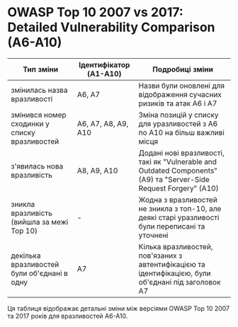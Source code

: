 
# OWASP Top 10 2007 vs 2017: Detailed Vulnerability Comparison (A6-A10)

| Тип зміни                                           | Ідентифікатор (A1-A10) | Подробиці зміни                                          |
|----------------------------------------------------|------------------------|---------------------------------------------------------|
| змінилась назва вразливості                         | A6, A7                 | Назви були оновлені для відображення сучасних ризиків та атак A6 і A7                |
| змінився номер сходинки у списку вразливостей       | A6, A7, A8, A9, A10    | Зміна позицій у списку для уразливостей з A6 по A10 на більш важливі місця            |
| з'явилась нова вразливість                          | A8, A9, A10            | Додані нові вразливості, такі як "Vulnerable and Outdated Components" (A9) та "Server-Side Request Forgery" (A10)            |
| зникла вразливість (вийшла за межі Top 10)          | -                      | Жодна з вразливостей не зникла з топ-10, але деякі старі уразливості були переписані та уточнені    |
| декілька вразливостей були об'єднані в одну         | A7                     | Кілька вразливостей, пов'язаних з автентифікацією та ідентифікацією, були об'єднані під заголовок A7                    |

Ця таблиця відображає детальні зміни між версіями OWASP Top 10 2007 та 2017 років для вразливостей A6-A10.
